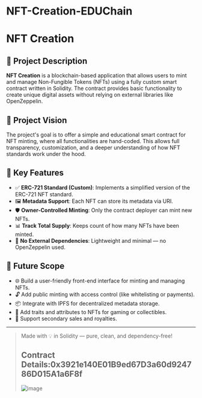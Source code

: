 # NFT-Creation-EDUChain
# NFT Creation

## 📝 Project Description

**NFT Creation** is a blockchain-based application that allows users to mint and manage Non-Fungible Tokens (NFTs) using a fully custom smart contract written in Solidity. The contract provides basic functionality to create unique digital assets without relying on external libraries like OpenZeppelin.

## 🌟 Project Vision

The project's goal is to offer a simple and educational smart contract for NFT minting, where all functionalities are hand-coded. This allows full transparency, customization, and a deeper understanding of how NFT standards work under the hood.

## 🔑 Key Features

- ✅ **ERC-721 Standard (Custom)**: Implements a simplified version of the ERC-721 NFT standard.
- 🖼️ **Metadata Support**: Each NFT can store its metadata via URI.
- 🛡️ **Owner-Controlled Minting**: Only the contract deployer can mint new NFTs.
- 📊 **Track Total Supply**: Keeps count of how many NFTs have been minted.
- 🧱 **No External Dependencies**: Lightweight and minimal — no OpenZeppelin used.

## 🚀 Future Scope

- 🌐 Build a user-friendly front-end interface for minting and managing NFTs.
- 🔓 Add public minting with access control (like whitelisting or payments).
- 📦 Integrate with IPFS for decentralized metadata storage.
- 🎨 Add traits and attributes to NFTs for gaming or collectibles.
- 🛒 Support secondary sales and royalties.

---

> Made with 💡 in Solidity — pure, clean, and dependency-free!
> ## Contract Details:0x3921e140E01B9ed67D3a60d924786D015A1a6F8f
> ![image](https://github.com/user-attachments/assets/f04cb5c1-ac09-4050-8b54-02e6c6dae977)


